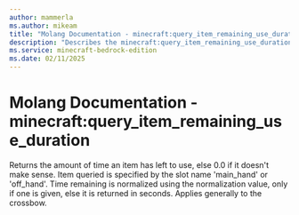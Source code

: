 ```yaml
---
author: mammerla
ms.author: mikeam
title: "Molang Documentation - minecraft:query_item_remaining_use_duration"
description: "Describes the minecraft:query_item_remaining_use_duration molang"
ms.service: minecraft-bedrock-edition
ms.date: 02/11/2025 
---
```


# Molang Documentation - minecraft:query_item_remaining_use_duration

Returns the amount of time an item has left to use, else 0.0 if it doesn't make sense. Item queried is specified by the slot name 'main_hand' or 'off_hand'. Time remaining is normalized using the normalization value, only if one is given, else it is returned in seconds. Applies generally to the crossbow.

